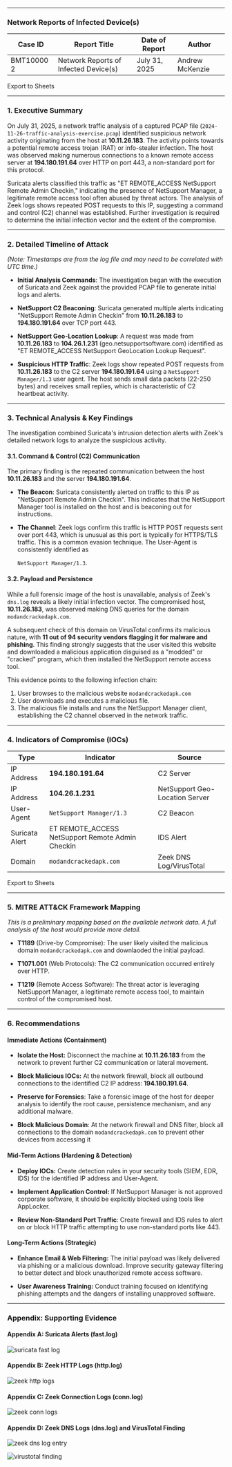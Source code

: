 -- --
### Network Reports of Infected Device(s)

|Case ID|Report Title|Date of Report|Author|
|---|---|---|---|
|BMT10000 2|Network Reports of Infected Device(s)|July 31, 2025|Andrew McKenzie|

Export to Sheets

---

### 1. Executive Summary

On July 31, 2025, a network traffic analysis of a captured PCAP file (`2024-11-26-traffic-analysis-exercise.pcap`) identified suspicious network activity originating from the host at **10.11.26.183**. The activity points towards a potential remote access trojan (RAT) or info-stealer infection. The host was observed making numerous connections to a known remote access server at **194.180.191.64** over HTTP on port 443, a non-standard port for this protocol.

Suricata alerts classified this traffic as "ET REMOTE_ACCESS NetSupport Remote Admin Checkin," indicating the presence of NetSupport Manager, a legitimate remote access tool often abused by threat actors. The analysis of Zeek logs shows repeated POST requests to this IP, suggesting a command and control (C2) channel was established. Further investigation is required to determine the initial infection vector and the extent of the compromise.

---

### 2. Detailed Timeline of Attack

_(Note: Timestamps are from the log file and may need to be correlated with UTC time.)_

- **Initial Analysis Commands**: The investigation began with the execution of Suricata and Zeek against the provided PCAP file to generate initial logs and alerts.
    
- **NetSupport C2 Beaconing**: Suricata generated multiple alerts indicating "NetSupport Remote Admin Checkin" from **10.11.26.183** to **194.180.191.64** over TCP port 443.
    
- **NetSupport Geo-Location Lookup**: A request was made from **10.11.26.183** to **104.26.1.231** (geo.netsupportsoftware.com) identified as "ET REMOTE_ACCESS NetSupport GeoLocation Lookup Request".
    
- **Suspicious HTTP Traffic**: Zeek logs show repeated POST requests from **10.11.26.183** to the C2 server **194.180.191.64** using a `NetSupport Manager/1.3` user agent. The host sends small data packets (22-250 bytes) and receives small replies, which is characteristic of C2 heartbeat activity.
    

---

### 3. Technical Analysis & Key Findings

The investigation combined Suricata's intrusion detection alerts with Zeek's detailed network logs to analyze the suspicious activity.

#### 3.1. Command & Control (C2) Communication

The primary finding is the repeated communication between the host **10.11.26.183** and the server **194.180.191.64**.

- **The Beacon**: Suricata consistently alerted on traffic to this IP as "NetSupport Remote Admin Checkin". This indicates that the NetSupport Manager tool is installed on the host and is beaconing out for instructions.
    
- **The Channel**: Zeek logs confirm this traffic is HTTP POST requests sent over port 443, which is unusual as this port is typically for HTTPS/TLS traffic. This is a common evasion technique. The User-Agent is consistently identified as
    
    `NetSupport Manager/1.3`.
    

#### 3.2. Payload and Persistence

While a full forensic image of the host is unavailable, analysis of Zeek's `dns.log` reveals a likely initial infection vector. The compromised host, __10.11.26.183__, was observed making DNS queries for the domain `modandcrackedapk.com`.

A subsequent check of this domain on VirusTotal confirms its malicious nature, with __11 out of 94 security vendors flagging it for malware and phishing__. This finding strongly suggests that the user visited this website and downloaded a malicious application disguised as a "modded" or "cracked" program, which then installed the NetSupport remote access tool.

This evidence points to the following infection chain:
1. User browses to the malicious website `modandcrackedapk.com`
2. User downloads and executes a malicious file.
3. The malicious file installs and runs the NetSupport Manager client, establishing the C2 channel observed in the network traffic.

---

### 4. Indicators of Compromise (IOCs)

|Type|Indicator|Source|
|---|---|---|
|IP Address|**194.180.191.64**|C2 Server|
|IP Address|**104.26.1.231**|NetSupport Geo-Location Server|
|User-Agent|`NetSupport Manager/1.3`|C2 Beacon|
|Suricata Alert|ET REMOTE_ACCESS NetSupport Remote Admin Checkin|IDS Alert|
|Domain|`modandcrackedapk.com`|Zeek DNS Log/VirusTotal|

Export to Sheets

---

### 5. MITRE ATT&CK Framework Mapping

_This is a preliminary mapping based on the available network data. A full analysis of the host would provide more detail._

- **T1189** (Drive-by Compromise): The user likely visited the malicious domain `modandcrackedapk.com` and downlaoded the initial payload.

- **T1071.001** (Web Protocols): The C2 communication occurred entirely over HTTP.
    
- **T1219** (Remote Access Software): The threat actor is leveraging NetSupport Manager, a legitimate remote access tool, to maintain control of the compromised host.
    

---

### 6. Recommendations

#### Immediate Actions (Containment)

- **Isolate the Host:** Disconnect the machine at **10.11.26.183** from the network to prevent further C2 communication or lateral movement.
    
- **Block Malicious IOCs:** At the network firewall, block all outbound connections to the identified C2 IP address: **194.180.191.64**.
    
- **Preserve for Forensics**: Take a forensic image of the host for deeper analysis to identify the root cause, persistence mechanism, and any additional malware.

- **Block Malicious Domain**: At the network firewall and DNS filter, block all connections to the domain `modandcrackedapk.com` to prevent other devices from accessing it
    

#### Mid-Term Actions (Hardening & Detection)

- **Deploy IOCs:** Create detection rules in your security tools (SIEM, EDR, IDS) for the identified IP address and User-Agent.
    
- **Implement Application Control:** If NetSupport Manager is not approved corporate software, it should be explicitly blocked using tools like AppLocker.
    
- **Review Non-Standard Port Traffic**: Create firewall and IDS rules to alert on or block HTTP traffic attempting to use non-standard ports like 443.
    

#### Long-Term Actions (Strategic)

- **Enhance Email & Web Filtering:** The initial payload was likely delivered via phishing or a malicious download. Improve security gateway filtering to better detect and block unauthorized remote access software.
    
- **User Awareness Training:** Conduct training focused on identifying phishing attempts and the dangers of installing unapproved software.
    

---

### Appendix: Supporting Evidence

#### Appendix A: Suricata Alerts (fast.log)

![suricata fast log](../images/fast_log_screenshot.png)

#### Appendix B: Zeek HTTP Logs (http.log)

![zeek http logs](../images/http_log_screenshot.png)

#### Appendix C: Zeek Connection Logs (conn.log)

![zeek conn logs](../images/conn_log_screenshot.png)

#### Appendix D: Zeek DNS Logs (dns.log) and VirusTotal Finding

![zeek dns log entry](../images/finding_of_website.png)

![virustotal finding](../images/virus_total_report.png)